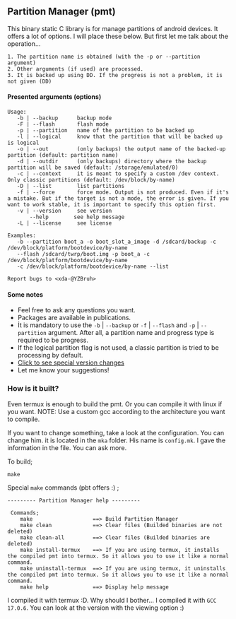## Partition Manager (pmt)

This binary static C library is for manage partitions of android devices.
It offers a lot of options. I will place these below. But first let me talk about the operation...

```
1. The partition name is obtained (with the -p or --partition argument)
2. Other arguments (if used) are processed.
3. It is backed up using DD. If the progress is not a problem, it is not given (DD)
```

#### Presented arguments (options)

```
Usage:
   -b | --backup      backup mode
   -F | --flash       flash mode
   -p | --partition   name of the partition to be backed up
   -l | --logical     know that the partition that will be backed up is logical
   -o | --out         (only backups) the output name of the backed-up partition (default: partition name)
   -d | --outdir      (only backups) directory where the backup partition will be saved (default: /storage/emulated/0)
   -c | --context     it is meant to specify a custom /dev context. Only classic partitions (default: /dev/block/by-name)
   -D | --list        list partitions
   -f | --force       force mode. Output is not produced. Even if it's a mistake. But if the target is not a mode, the error is given. If you want to work stable, it is important to specify this option first.
   -v | --version     see version
       --help        see help message
   -L | --license     see license

Examples:
   -b --partition boot_a -o boot_slot_a_image -d /sdcard/backup -c /dev/block/platform/bootdevice/by-name
   --flash /sdcard/twrp/boot.img -p boot_a -c /dev/block/platform/bootdevice/by-name
   -c /dev/block/platform/bootdevice/by-name --list

Report bugs to <xda-@YZBruh>
```

#### Some notes

- Feel free to ask any questions you want.
- Packages are available in publications.
- İt is mandatory to use the `-b` | `--backup` or `-f` | `--flash` and `-p` | `--partition` argument. After all, a partition name and progress type is required to be progress.
- If the logical partition flag is not used, a classic partition is tried to be processing by default.
- [Click to see special version changes](https://github.com/YZBruh/pbt/blob/1.7.0-en/CHANGELOG.md)
- Let me know your suggestions!

### How is it built?
Even termux is enough to build the pmt. Or you can compile it with linux if you want. NOTE: Use a custom gcc according to the architecture you want to compile.

If you want to change something, take a look at the configuration. You can change him.
it is located in the `mka` folder. His name is `config.mk`. I gave the information in the file. You can ask more.

To build;
```
make
```

Special `make` commands (pbt offers :) ;
```
--------- Partition Manager help ---------

 Commands;
    make                   ==> Build Partition Manager
    make clean             ==> Clear files (Builded binaries are not deleted)
    make clean-all         ==> Clear files (Builded binaries are deleted)
    make install-termux    ==> If you are using termux, it installs the compiled pmt into termux. So it allows you to use it like a normal command.
    make uninstall-termux  ==> If you are using termux, it uninstalls the compiled pmt into termux. So it allows you to use it like a normal command.
    make help              ==> Display help message
```

I compiled it with termux :D. Why should I bother... I compiled it with `GCC 17.0.6`. You can look at the version with the viewing option :)
